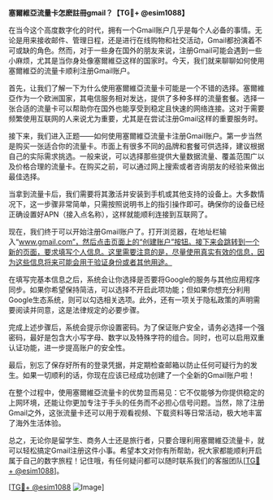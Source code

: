 **塞爾維亞流量卡怎麽註冊gmail？【TG💪+ @esim1088】**

在当今这个高度数字化的时代，拥有一个Gmail账户几乎是每个人必备的事情。无论是用来接收邮件、管理日程，还是进行在线购物和社交活动，Gmail都扮演着不可或缺的角色。然而，对于一些身在国外的朋友来说，注册Gmail可能会遇到一些小麻烦，尤其是当你身处像塞爾維亞这样的国家时。今天，我们就来聊聊如何使用塞爾維亞的流量卡顺利注册Gmail账户。

首先，让我们了解一下为什么使用塞爾維亞流量卡可能是一个不错的选择。塞爾維亞作为一个欧洲国家，其电信服务相对发达，提供了多种多样的流量套餐。选择一张合适的流量卡可以帮助你在国外也能享受到稳定且快速的网络连接。这对于需要频繁使用互联网的人来说尤为重要，尤其是在尝试注册Gmail这样的重要服务时。

接下来，我们进入正题——如何使用塞爾維亞流量卡注册Gmail账户。第一步当然是购买一张适合你的流量卡。市面上有很多不同的品牌和套餐可供选择，建议根据自己的实际需求挑选。一般来说，可以选择那些提供大量数据流量、覆盖范围广以及价格合理的流量卡。在购买之前，可以通过网上搜索或者咨询朋友的经验来做出最佳选择。

当拿到流量卡后，我们需要将其激活并安装到手机或其他支持的设备上。大多数情况下，这一步骤非常简单，只需按照说明书上的指引操作即可。确保你的设备已经正确设置好APN（接入点名称），这样就能顺利连接到互联网了。

现在，我们终于可以开始注册Gmail账户了。打开浏览器，在地址栏输入“www.gmail.com”，然后点击页面上的“创建账户”按钮。接下来会跳转到一个新的页面，要求填写个人信息。这里需要注意的是，尽量使用真实有效的信息，因为这些信息将来可能会用于验证身份或者其他用途。

在填写完基本信息之后，系统会让你选择是否要将Google的服务与其他应用程序同步。如果你希望保持简洁，可以选择不开启此项功能；但如果你想充分利用Google生态系统，则可以勾选相关选项。此外，还有一项关于隐私政策的声明需要阅读并同意，这是法律规定的必要步骤。

完成上述步骤后，系统会提示你设置密码。为了保证账户安全，请务必选择一个强密码，最好是包含大小写字母、数字以及特殊字符的组合。同时，也可以启用双重认证功能，进一步提高账户的安全性。

最后，别忘了保存好所有的登录凭据，并定期检查邮箱以防止任何可疑行为的发生。如果一切顺利的话，你现在应该已经成功创建了一个全新的Gmail账户啦！

在整个过程中，使用塞爾維亞流量卡的优势显而易见：它不仅能够为你提供稳定的上网环境，还能让你更加专注于手头的任务而不必担心信号问题。当然，除了注册Gmail之外，这张流量卡还可以用于观看视频、下载资料等日常活动，极大地丰富了海外生活体验。

总之，无论你是留学生、商务人士还是旅行者，只要合理利用塞爾維亞流量卡，就可以轻松搞定Gmail注册这件小事。希望本文对你有所帮助，祝大家都能顺利开启属于自己的数字旅程！记住哦，有任何疑问都可以随时联系我们的客服团队[[TG💪+ @esim1088](https://t.me/s/esim1088)]。

[[TG💪+ @esim1088](https://t.me/s/esim1088) ![Image](https://i.postimg.cc/4NQfJmqS/Snipaste-2025-05-13-00-14-12.png)]